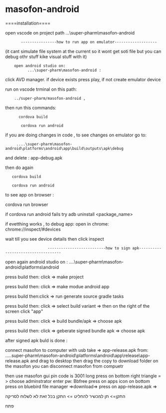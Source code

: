 # masofon-android

====installation====

open vscode on project path ...\super-pharm\masofon-android

           ----------------how to run app on emulator-------------------

(it cant simulate file system at the current so it wont get soti file but you can debug othr stuff kike visual stuff with it)

        open android studio on:
              ...\super-pharm\masofon-android :

click AVD manager.
 if device exists press play, if not create emulator device

run on vscode trminal  on this path:  

        ../super-pharm/masofon-android ,

  then run this commands:
     
          cordova build

           cordova run android

if you are doing changes in code , to see changes on emulator go to:


         ....\super-pharm\masofon-android\platforms\android\app\build\outputs\apk\debug


and delete : app-debug.apk 

then do again

       cordova build

       cordova run android

to see app on browser :

 cordova run browser

if cordova run android fails try
adb uninstall <package_name>


if evetthing works , to debug app: 
open in chrome:  chrome://inspect/#devices

wait till you see device details then click inspect 


                       --------------------------how to sign apk-----------------------------------

open again android studio on : ....\super-pharm\masofon-android\platforms\android

press build then: click =>  make project

press build then: click =>  make modue android app

press build then:click =>   run generate source gradle tasks

press build then: click =>  select build variant => then on the right of the screen click "app"

press build then: click =>  build bundle/apk => choose apk

press build then: click =>  geberate signed bundle apk => choose apk



after signed apk buld is done :

connect masofon to computer with usb
take =>  app-release.apk     from:   .....super-pharm\masofon-android\platforms\android\app\release\app-release.apk
and drag to desktop
then drag the copy to download folder on the masofon
you can disconnect masofon from compuetr

then use masofon gui
pin code is 3001
long press on bottom right triangle = > choose adminstrator
enter pw:  Bbfree
press on apps icon on bottom 
press on bluebird file manager =>download=> press on app-release.apk => 

התקן=>  תן למכשיר להחליט => התקן בכל זאת 
לא לשלוח לסריקה

פתח

